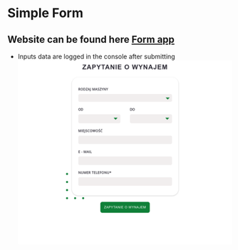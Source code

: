 # Simple Form

## Website can be found here [Form app](https://to-do-list-mvp.netlify.app)

- Inputs data are logged in the console after submitting
  ![demo](rentForm.png)
